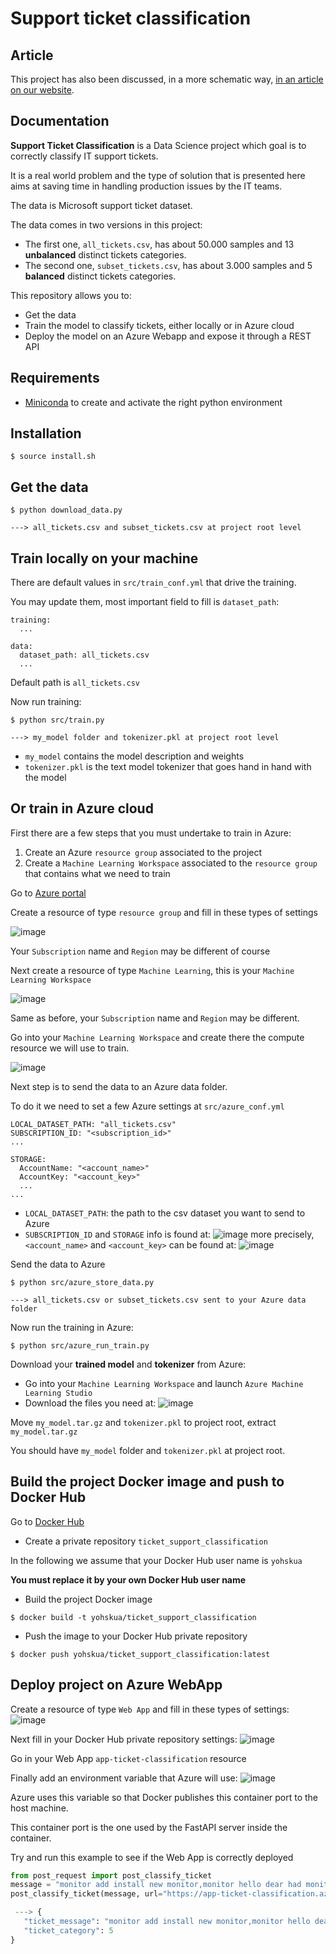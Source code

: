 # Support ticket classification

## Article

This project has also been discussed, in a more schematic way, [in an article on our website](https://neuronest.net/attribution-des-tickets-aux-equipes-it/).

## Documentation

**Support Ticket Classification** is a Data Science project which goal is 
to correctly classify IT support tickets. 

It is a real world problem and the type of solution that is presented here aims
 at saving time in handling production issues by the IT teams.
 
The data is Microsoft support ticket dataset.

The data comes in two versions in this project:
- The first one, ```all_tickets.csv```, has about 50.000 samples and 13 **unbalanced** distinct tickets categories.
- The second one, ```subset_tickets.csv```, has about 3.000 samples and 5 **balanced** distinct tickets categories.

This repository allows you to:
- Get the data
- Train the model to classify tickets, either locally or in Azure cloud
- Deploy the model on an Azure Webapp and expose it through a REST API

## Requirements
 
 - [Miniconda](https://docs.conda.io/en/latest/miniconda.html) to create 
 and activate the right python environment
 

## Installation
 
 ```console
 $ source install.sh
 ```
 
## Get the data

 ```console
 $ python download_data.py
 
 ---> all_tickets.csv and subset_tickets.csv at project root level
 ```
 
## Train locally on your machine

There are default values in ```src/train_conf.yml``` that drive the training.

You may update them, most important field to fill is ```dataset_path```:
```
training:
  ...

data:
  dataset_path: all_tickets.csv
  ...
```
Default path is ```all_tickets.csv```

Now run training:
 ```console
 $ python src/train.py
 
 ---> my_model folder and tokenizer.pkl at project root level
 ```
 - ```my_model``` contains the model description and weights
 - ```tokenizer.pkl``` is the text model tokenizer that goes hand in hand with the model  



## Or train in Azure cloud

First there are a few steps that you must undertake to train in Azure:
1) Create an Azure ```resource group``` associated to the project
2) Create a ```Machine Learning Workspace``` associated to the ```resource group``` that contains what we need to train
 

Go to [Azure portal](https://portal.azure.com/)

Create a resource of type ```resource group``` and fill in these 
types of settings
 
![image](readme_images/resource_group.png)

Your ```Subscription``` name and ```Region``` may be different of course

Next create a resource of type ```Machine Learning```, this is your ```Machine Learning Workspace```

![image](readme_images/machine_learning_workspace.png)

Same as before, your ```Subscription``` name and ```Region``` may be different.

Go into your ```Machine Learning Workspace``` and create there the compute 
resource we will use to train.

![image](readme_images/compute.png)

Next step is to send the data to an Azure data folder. 

To do it we need to set a few Azure settings at ```src/azure_conf.yml```

```
LOCAL_DATASET_PATH: "all_tickets.csv"
SUBSCRIPTION_ID: "<subscription_id>"
...

STORAGE:
  AccountName: "<account_name>"
  AccountKey: "<account_key>"
  ...
...
```
- ```LOCAL_DATASET_PATH```: the path to the csv dataset you want to send to Azure
- ```SUBSCRIPTION_ID``` and ```STORAGE``` info is found at:
![image](readme_images/subscription_storage_info.png)
more precisely, ```<account_name>``` and ```<account_key>``` can be found at:
![image](readme_images/account_name_key.png)


Send the data to Azure
 ```console
 $ python src/azure_store_data.py
 
 ---> all_tickets.csv or subset_tickets.csv sent to your Azure data folder
 ```
 
Now run the training in Azure:
 ```console
 $ python src/azure_run_train.py
 ```
 
Download your **trained model** and **tokenizer** from Azure:
- Go into your ```Machine Learning Workspace``` and launch 
```Azure Machine Learning Studio```
- Download the files you need at:
![image](readme_images/download_trained_model.png)

 Move ```my_model.tar.gz``` and ```tokenizer.pkl``` to project root, 
 extract ```my_model.tar.gz```
 
 You should have ```my_model``` folder and ```tokenizer.pkl``` 
 at project root.
 
## Build the project Docker image and push to Docker Hub

Go to [Docker Hub](https://hub.docker.com/repositories)

- Create a private repository ```ticket_support_classification```

In the following we assume that your Docker Hub user name is ```yohskua```

**You must replace it by your own Docker Hub user name**

- Build the project Docker image
 ```console
 $ docker build -t yohskua/ticket_support_classification
 ```
 
 - Push the image to your Docker Hub private repository
 ```console
 $ docker push yohskua/ticket_support_classification:latest
 ```

## Deploy project on Azure WebApp

Create a resource of type ```Web App``` and fill in these 
types of settings:
![image](readme_images/webapp_settings.png)

Next fill in your Docker Hub private repository settings:
![image](readme_images/docker_hub_settings.png)


Go in your Web App ```app-ticket-classification``` resource

Finally add an environment variable that Azure will use:
![image](readme_images/webapp_environment_variable.png)
  
 
Azure uses this variable so that Docker publishes this container port to the host machine. 

This container port is the one used by the FastAPI server inside the container.

Try and run this example to see if the Web App is correctly deployed
 
 ```python
from post_request import post_classify_ticket
message = "monitor add install new monitor,monitor hello dear had monitor discussed he told leave tower give thank"
post_classify_ticket(message, url="https://app-ticket-classification.azurewebsites.net")
 
  ---> {
    "ticket_message": "monitor add install new monitor,monitor hello dear had monitor discussed he told leave tower give thank",
    "ticket_category": 5
}
 ```
 


